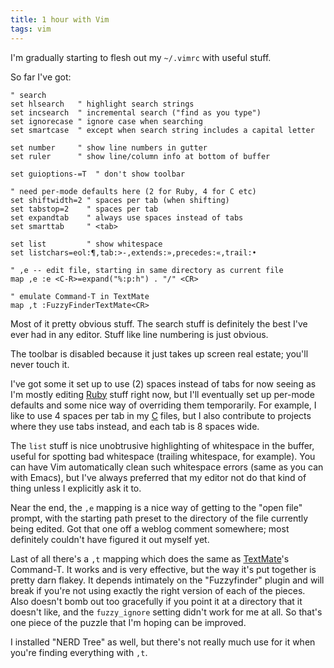 ```yaml
---
title: 1 hour with Vim
tags: vim
---
```


I'm gradually starting to flesh out my `~/.vimrc` with useful stuff.

So far I've got:

    " search
    set hlsearch   " highlight search strings
    set incsearch  " incremental search ("find as you type")
    set ignorecase " ignore case when searching
    set smartcase  " except when search string includes a capital letter

    set number     " show line numbers in gutter
    set ruler      " show line/column info at bottom of buffer

    set guioptions-=T  " don't show toolbar

    " need per-mode defaults here (2 for Ruby, 4 for C etc)
    set shiftwidth=2 " spaces per tab (when shifting)
    set tabstop=2    " spaces per tab
    set expandtab    " always use spaces instead of tabs
    set smarttab     " <tab>

    set list     	 " show whitespace
    set listchars=eol:¶,tab:>-,extends:»,precedes:«,trail:•

    " ,e -- edit file, starting in same directory as current file
    map ,e :e <C-R>=expand("%:p:h") . "/" <CR>

    " emulate Command-T in TextMate
    map ,t :FuzzyFinderTextMate<CR>

Most of it pretty obvious stuff. The search stuff is definitely the best I've ever had in any editor. Stuff like line numbering is just obvious.

The toolbar is disabled because it just takes up screen real estate; you'll never touch it.

I've got some it set up to use (2) spaces instead of tabs for now seeing as I'm mostly editing [Ruby](/wiki/Ruby) stuff right now, but I'll eventually set up per-mode defaults and some nice way of overriding them temporarily. For example, I like to use 4 spaces per tab in my [C](/wiki/C) files, but I also contribute to projects where they use tabs instead, and each tab is 8 spaces wide.

The `list` stuff is nice unobtrusive highlighting of whitespace in the buffer, useful for spotting bad whitespace (trailing whitespace, for example). You can have Vim automatically clean such whitespace errors (same as you can with Emacs), but I've always preferred that my editor not do that kind of thing unless I explicitly ask it to.

Near the end, the `,e` mapping is a nice way of getting to the "open file" prompt, with the starting path preset to the directory of the file currently being edited. Got that one off a weblog comment somewhere; most definitely couldn't have figured it out myself yet.

Last of all there's a `,t` mapping which does the same as [TextMate](/wiki/TextMate)'s Command-T. It works and is very effective, but the way it's put together is pretty darn flakey. It depends intimately on the "Fuzzyfinder" plugin and will break if you're not using exactly the right version of each of the pieces. Also doesn't bomb out too gracefully if you point it at a directory that it doesn't like, and the `fuzzy_ignore` setting didn't work for me at all. So that's one piece of the puzzle that I'm hoping can be improved.

I installed "NERD Tree" as well, but there's not really much use for it when you're finding everything with `,t`.

